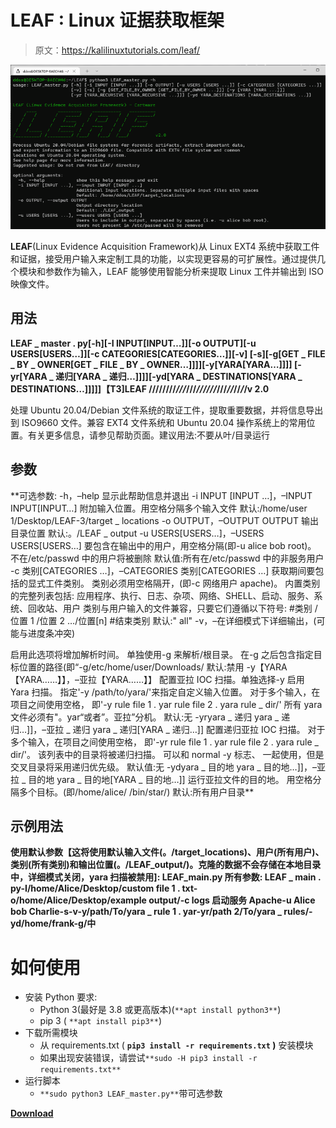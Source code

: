 # LEAF : Linux 证据获取框架

> 原文：<https://kalilinuxtutorials.com/leaf/>

[![](img//375f39729b25df7fec7a780093684d9a.png)](https://blogger.googleusercontent.com/img/b/R29vZ2xl/AVvXsEiZ99SQJ-PTVe3D4sWNwynrQ5xzXgAl9aR9fxnaXkgobFuqaLTCfnxbIWyWIX0xR6AXmNDvm6O9efzPCOHIPNhwlEY6EaQVhFwumir7qe11v01urKSwFK6cqiofyOfXm88_Kxj4CfdZQXJPVWU4_3Wg_m8ZYSgYL1huCRQ6TUVxSMLe88WY8OFYrcho/s728/Screenshot-2022-05-06-093727%20(1).png)

**LEAF**(Linux Evidence Acquisition Framework)从 Linux EXT4 系统中获取工件和证据，接受用户输入来定制工具的功能，以实现更容易的可扩展性。通过提供几个模块和参数作为输入，LEAF 能够使用智能分析来提取 Linux 工件并输出到 ISO 映像文件。

## 用法

**LEAF _ master . py[-h][-I INPUT[INPUT…]][-o OUTPUT][-u USERS[USERS…]][-c CATEGORIES[CATEGORIES…]][-v]
[-s][-g[GET _ FILE _ BY _ OWNER[GET _ FILE _ BY _ OWNER…]]]][-y[YARA[YARA…]]]]
[-yr[YARA _ 递归[YARA _ 递归…]]]][-yd[YARA _ DESTINATIONS[YARA _ DESTINATIONS…]]]]]【T3]LEAF
////////*///*///*_//////_*///*//*//*/*/v 2.0**

处理 Ubuntu 20.04/Debian 文件系统的取证工件，提取重要数据，并将信息导出到 ISO9660 文件。兼容 EXT4 文件系统和 Ubuntu 20.04 操作系统上的常用位置。有关更多信息，请参见帮助页面。建议用法:不要从叶/目录运行

## 参数

**可选参数:
-h，–help 显示此帮助信息并退出
-i INPUT [INPUT …]，–INPUT INPUT[INPUT…]
附加输入位置。用空格分隔多个输入文件
默认:/home/user 1/Desktop/LEAF-3/target _ locations
-o OUTPUT，–OUTPUT OUTPUT
输出目录位置
默认:。/LEAF _ output
-u USERS[USERS…]，–USERS USERS[USERS…]
要包含在输出中的用户，用空格分隔(即-u alice bob root)。
不在/etc/passwd 中的用户将被删除
默认值:所有在/etc/passwd 中的非服务用户
-c 类别[CATEGORIES …]，–CATEGORIES 类别[CATEGORIES …]
获取期间要包括的显式工件类别。
类别必须用空格隔开，(即-c 网络用户 apache)。
内置类别的完整列表包括:
应用程序、执行、日志、杂项、网络、SHELL、启动、服务、系统、回收站、用户
类别与用户输入的文件兼容，只要它们遵循以下符号:
#类别
/位置 1
/位置 2
…/位置[n]
#结束类别
默认:" all"
-v，–在详细模式下详细输出，(可能与进度条冲突)

启用此选项将增加解析时间。
单独使用-g 来解析/根目录。
在-g 之后包含指定目标位置的路径(即“-g/etc/home/user/Downloads/
默认:禁用
-y【YARA【YARA……】】，–亚拉【YARA……】】
配置亚拉 IOC 扫描。单独选择-y 启用 Yara 扫描。
指定'-y /path/to/yara/'来指定自定义输入位置。
对于多个输入，在项目之间使用空格，
即'-y rule file 1 . yar rule file 2 . yara rule _ dir/'
所有 yara 文件必须有"。yar“或者”。亚拉”分机。
默认:无
-yryara _ 递归 yara _ 递归…]]，–亚拉 _ 递归 yara _ 递归[YARA _ 递归…]]
配置递归亚拉 IOC 扫描。
对于多个输入，在项目之间使用空格，
即'-yr rule file 1 . yar rule file 2 . yara rule _ dir/'。
该列表中的目录将被递归扫描。
可以和 normal -y 标志、
一起使用，但是交叉目录将采用递归优先级。
默认值:无
-ydyara _ 目的地 yara _ 目的地…]]，–亚拉 _ 目的地 yara _ 目的地[YARA _ 目的地…]]
运行亚拉文件的目的地。
用空格分隔多个目标。(即/home/alice/ /bin/star/)
默认:所有用户目录**

## 示例用法

**使用默认参数【这将使用默认输入文件(。/target_locations)、用户(所有用户)、类别(所有类别)和输出位置(。/LEAF_output/)。克隆的数据不会存储在本地目录中，详细模式关闭，yara 扫描被禁用]:
LEAF_main.py
所有参数:
LEAF _ main . py-I/home/Alice/Desktop/custom file 1 . txt-o/home/Alice/Desktop/example output/-c logs 启动服务 Apache-u Alice bob Charlie-s-v-y/path/To/yara _ rule 1 . yar-yr/path 2/To/yara _ rules/-yd/home/frank-g/中**

# 如何使用

*   安装 Python 要求:
    *   Python 3(最好是 3.8 或更高版本)(`**apt install python3**`)
    *   pip 3 ( `**apt install pip3**`)
*   下载所需模块
    *   从 requirements.txt ( **`pip3 install -r requirements.txt` )** 安装模块
    *   如果出现安装错误，请尝试`**sudo -H pip3 install -r requirements.txt**`
*   运行脚本
    *   `**sudo python3 LEAF_master.py**`带可选参数

[**Download**](https://github.com/alex-cart/LEAF)